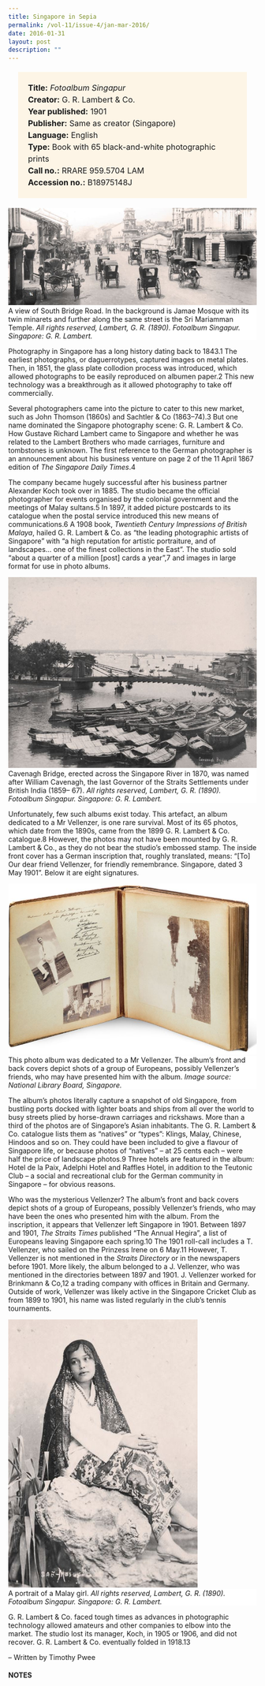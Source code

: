 ```yaml
---
title: Singapore in Sepia
permalink: /vol-11/issue-4/jan-mar-2016/
date: 2016-01-31
layout: post
description: ""
---
```

<span style="background-colour: #fdf5e6; padding: 20px; margin: 20px; background:#fdf5e6; display:block; font-size:1rem; line-height:1.5rem;"> 
	<b>Title:</b> <i>Fotoalbum Singapur</i><br>
<b>Creator:</b> G. R. Lambert & Co.<br>
<b>Year published:</b> 1901<br>
<b>Publisher:</b> Same as creator (Singapore)<br>
<b>Language:</b> English<br>
<b>Type:</b> Book with 65 black-and-white photographic prints<br>
<b>Call no.:</b> RRARE 959.5704 LAM<br>
<b>Accession no.:</b> B18975148J
</span>

<img src="/images/vol-11-issue-4/singapore-in-sepia/S1.JPG">
<div style="background-color: white;">A view of South Bridge Road. In the background is Jamae Mosque with its twin minarets and further along the same street is the Sri Mariamman Temple. <i>All rights reserved, Lambert, G. R. (1890). Fotoalbum Singapur. Singapore: G. R. Lambert.</i></div>

Photography in Singapore has a long history dating back to 1843.1 The earliest photographs, or daguerrotypes, captured images on metal plates. Then, in 1851, the glass plate collodion process was introduced, which allowed photographs to be easily reproduced on albumen paper.2 This new technology was a breakthrough as it allowed photography to take off commercially.

Several photographers came into the picture to cater to this new market, such as John Thomson (1860s) and Sachtler & Co (1863–74).3 But one name dominated the 
Singapore photography scene: G. R. Lambert & Co. How Gustave Richard Lambert came to Singapore and whether he was related to the Lambert Brothers who made carriages, furniture and tombstones is unknown. The first reference to the German photographer is an announcement about his business venture on page 2 of the 11 April 1867 edition of *The Singapore Daily Times*.4

The company became hugely successful after his business partner Alexander Koch took over in 1885. The studio became the official photographer for events organised by the colonial government and the meetings 
of Malay sultans.5 In 1897, it added picture postcards to its catalogue when the postal service introduced this new means of communications.6 A 1908 book, *Twentieth Century Impressions of British Malaya*, hailed G. R. Lambert & Co. as “the leading photographic artists of Singapore” with “a high reputation for artistic portraiture, and of landscapes… one of the finest collections in the East”. The studio sold “about a quarter of a million [post] cards a year”,7 and images in large format for use in photo albums.

<img src="/images/vol-11-issue-4/singapore-in-sepia/S2.JPG">
<div style="background-color: white;"> Cavenagh Bridge, erected across the Singapore River in 1870, was named after William Cavenagh, the last Governor of the 
Straits Settlements under British India (1859–
67). <i>All rights reserved, Lambert, G. R. (1890). 
Fotoalbum Singapur. Singapore: G. R. Lambert.</i></div>

Unfortunately, few such albums exist today. This artefact, an album dedicated to a Mr Vellenzer, is one rare survival. Most of its 65 photos, which date from the 1890s, came from the 1899 G. R. Lambert & Co. 
catalogue.8 However, the photos may not have been mounted by G. R. Lambert & Co., as they do not bear the studio’s embossed stamp. The inside front cover has a German inscription that, roughly translated, means: “[To] Our dear friend Vellenzer, for friendly remembrance. Singapore, dated 3 May 1901”. Below it are eight signatures.

<img src="/images/vol-11-issue-4/singapore-in-sepia/S3.JPG">
<div style="background-color: white;">This photo album was dedicated to a Mr Vellenzer. The album’s front and back covers depict shots of a group of Europeans, possibly Vellenzer’s friends, who may have presented him with the album. <i>Image source: National Library Board, Singapore.</i></div>

The album’s photos literally capture a snapshot of old Singapore, from bustling ports docked with lighter boats and ships from all over the world to busy streets plied by horse-drawn carriages and rickshaws. More than a third of the photos are of Singapore’s Asian inhabitants. The G. R. Lambert & Co. catalogue lists them as “natives” or 
“types”: Klings, Malay, Chinese, Hindoos and so on. They could have been included to give a flavour of Singapore life, or because photos of “natives” – at 25 cents each – were half the price of landscape photos.9 Three hotels are featured in the album: Hotel de la Paix, Adelphi Hotel and Raffles Hotel, in addition to the Teutonic Club – a social and recreational club for the German community in Singapore – for obvious reasons.

Who was the mysterious Vellenzer? The album’s front and back covers depict shots of a group of Europeans, possibly Vellenzer’s friends, who may have been the 
ones who presented him with the album. From the inscription, it appears that Vellenzer left Singapore in 1901. Between 1897 and 1901, *The Straits Times* published “The Annual Hegira”, a list of Europeans leaving Singapore each spring.10 The 1901 roll-call 
includes a T. Vellenzer, who sailed on the Prinzess Irene on 6 May.11 However, T. Vellenzer is not mentioned in the *Straits Directory* or in the newspapers before 1901. More likely, the album belonged to a J. Vellenzer, who was mentioned in the directories between 1897 and 1901. J. Vellenzer worked for Brinkmann & Co,12 a trading company with offices in Britain and Germany. Outside of work, Vellenzer was likely active in the Singapore Cricket Club as from 1899 to 1901, his name was listed regularly in the club’s tennis tournaments.

<img src="/images/vol-11-issue-4/singapore-in-sepia/S4.JPG">
<div style="background-color: white;"> A portrait of a Malay girl. <i>All rights reserved, Lambert, G. R. (1890). Fotoalbum Singapur. Singapore: G. R. Lambert.</i></div>

G. R. Lambert & Co. faced tough times as advances in photographic technology allowed amateurs and other companies to elbow into the market. The studio lost its manager, Koch, in 1905 or 1906, and did not recover. G. R. Lambert & Co. eventually folded in 1918.13 

– Written by Timothy Pwee

#### **NOTES**